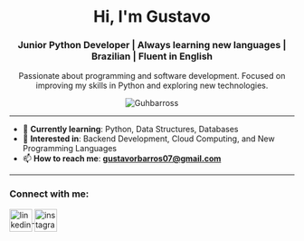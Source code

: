 <h1 align="center">Hi, I'm Gustavo</h1>

<h3 align="center">Junior Python Developer | Always learning new languages | Brazilian | Fluent in English</h3>

<p align="center">
  Passionate about programming and software development. Focused on improving my skills in Python and exploring new technologies.
</p>

<p align="center"> 
  <img src="https://komarev.com/ghpvc/?username=Guhbarross&label=Profile%20views&color=0e75b6&style=flat" alt="Guhbarross" /> 
</p>

---

- 🔭 **Currently learning**: Python, Data Structures, Databases  
- 🌱 **Interested in**: Backend Development, Cloud Computing, and New Programming Languages  
- 📫 **How to reach me**: **gustavorbarros07@gmail.com**  

---

### Connect with me:
<p align="left">
<a href="https://linkedin.com/in/gustavo-ribeiro-de-barros-714550344" target="blank">
  <img align="center" src="https://cdn.jsdelivr.net/gh/devicons/devicon/icons/linkedin/linkedin-original.svg" alt="linkedin" height="40" width="40" />
</a>
<a href="https://instagram.com/guhbarross_" target="blank">
  <img align="center" src="https://cdn.jsdelivr.net/gh/devicons/devicon/icons/instagram/instagram-original.svg" alt="instagram" height="40" width="40" />
</a>
</p>
